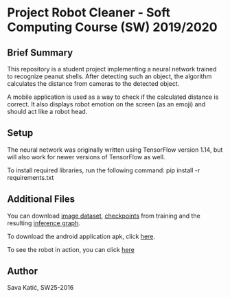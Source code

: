 # Project Robot Cleaner - Soft Computing Course (SW) 2019/2020

## Brief Summary
This repository is a student project implementing a neural network trained to recognize peanut shells. After detecting such an object, the algorithm calculates the distance from cameras to the detected object.

A mobile application is used as a way to check if the calculated distance is correct. It also displays robot emotion on the screen (as an emoji) and should act like a robot head.

## Setup
The neural network was originally written using TensorFlow version 1.14, but will also work for newer versions of TensorFlow as well.

To install required libraries, run the following command:
pip install -r requirements.txt

## Additional Files
You can download [image dataset](https://files.fm/u/rj9zdjfe), [checkpoints](https://files.fm/u/rj9zdjfe) from training and the resulting [inference graph](https://files.fm/u/rj9zdjfe).

To download the android application apk, click [here](https://files.fm/u/g5vccr3c).

To see the robot in action, you can click [here](https://www.youtube.com/watch?v=vlQMk1mLLKo)

## Author
Sava Katić, SW25-2016
